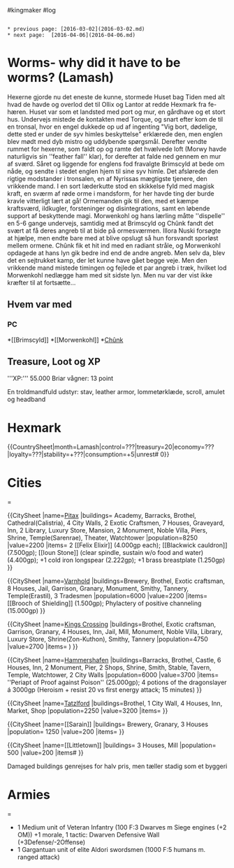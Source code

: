 #kingmaker #log

```ad-info

* previous page: [2016-03-02](2016-03-02.md)
* next page:  [2016-04-06](2016-04-06.md) 
```

# Worms- why did it have to be worms? (Lamash)  
Hexerne gjorde nu det eneste de kunne, stormede Huset bag Tiden med alt hvad de havde og overlod det til Ollix og Lantor at redde Hexmark fra fe-hæren. Huset var som et landsted med port og mur, en gårdhave og et stort hus. Undervejs mistede de kontakten med Torque, og snart efter kom de til en tronsal, hvor en engel dukkede op ud af ingenting "Vig bort, dødelige, dette sted er under de syv himles beskyttelse" erklærede den, men englen blev mødt med dyb mistro og uddybende spørgsmål. Derefter vendte rummet for hexerne, som faldt op og ramte det hvælvede loft (Morwy havde naturligvis sin ''feather fall'' klar), for derefter at falde ned gennem en mur af sværd. Såret og liggende for englens fod fravalgte Brimscyld at bede om nåde, og sendte i stedet englen hjem til sine syv himle. Det afslørede den rigtige modstander i tronsalen, en af Nyrissas mægtigste tjenere, den vrikkende mand. I en sort læderkutte stod en skikkelse fyld med magisk kraft, en sværm af røde orme i mandsform, for her havde ting der burde kravle vitterligt lært at gå! Ormemanden gik til den, med et kæmpe kraftsværd, ildkugler, forsteninger og disintegrations, samt en løbende support af beskyttende magi. Morwenkohl og hans lærling måtte ''dispelle'' en 5-6 gange undervejs, samtidig med at Brimscyld og Chûnk fandt det svært at få deres angreb til at bide på ormesværmen. Illora Nuski forsøgte at hjælpe, men endte bare med at blive opslugt så hun forsvandt sporløst mellem ormene. Chûnk fik et hit ind med en radiant stråle, og Morwenkohl opdagede at hans lyn gik bedre ind end de andre angreb. Men selv da, blev det en sejtrukket kamp, der let kunne have gået begge veje. Men den vrikkende mand mistede timingen og fejlede et par angreb i træk, hvilket lod Morwenkohl nedlægge ham med sit sidste lyn. Men nu var der vist ikke kræfter til at fortsætte...
## Hvem var med 
### PC 
 
*[[Brimscyld]]
*[[Morwenkohl]]
*[Chûnk](Chûnk%20Van%20Der%20Hamer.md)
## Treasure, Loot og XP 
'''XP:''' 55.000
Briar vågner: 13 point
En troldmandfuld udstyr: stav, leather armor, lommetørklæde, scroll, amulet og headband
# Hexmark  
{{CountrySheet|month=Lamash|control=???|treasury=20|economy=???|loyalty=???|stability=+???|consumption=+5|unrest# 0}} 
            
 
# Cities  
=
{{CitySheet
|name=[Pitax](Pitax.md)
|buildings= Academy, Barracks, Brothel, Cathedral(Calistria), 4 City Walls, 2 Exotic Craftsmen, 7 Houses, Graveyard, Inn, 2 Library, Luxury Store, Mansion, 2 Monument, Noble Villa, Piers, Shrine, Temple(Sarenrae), Theater, Watchtower
|population=8250
|value=2200
|items= 2 [[Felix Elixir]] (4.000gp each); [[Blackwick cauldron]] (7.500gp); [[Ioun Stone]] (clear spindle, sustain w/o food and water) (4.400gp);  +1 cold iron longspear (2.222gp); +1 brass breastplate (1.250gp)
}}
{{CitySheet
|name=[Varnhold](Varnhold.md)
|buildings=Brewery, Brothel, Exotic craftsman, 8 Houses, Jail, Garrison, Granary, Monument, Smithy, Tannery, Temple(Erastil), 3 Tradesmen
|population=6000
|value=2200
|items=[[Brooch of Shielding]] (1.500gp); Phylactery of positive channeling (15.000gp)
}}
{{CitySheet
|name=[Kings Crossing](Kings%20Crossing.md)
|buildings=Brothel, Exotic craftsman, Garrison, Granary, 4 Houses, Inn, Jail, Mill, Monument, Noble Villa, Library, Luxury Store, Shrine(Zon-Kuthon), Smithy, Tannery 
|population=4750
|value=2700
|items= )
}}
{{CitySheet
|name=[Hammershafen](Hammershafen.md)
|buildings=Barracks, Brothel, Castle, 6 Houses, Inn, 2 Monument, Pier, 2 Shops, Shrine, Smith, Stable, Tavern, Temple, Watchtower, 2 City Walls
|population=6000
|value=3700
|items= ''Periapt of Proof against Poison'' (25.000gp); 4 potions of the dragonslayer á 3000gp (Heroism + resist 20 vs first energy attack; 15 minutes)
}}
{{CitySheet
|name=[Tatzlford](Tatzlford.md)
|buildings=Brothel, 1 City Wall, 4 Houses, Inn, Market, Shop
|population=2250
|value=3200
|items=
}}
{{CitySheet
|name=[[Sarain]]
|buildings= Brewery, Granary, 3 Houses
|population= 1250
|value=200
|items=
}}
{{CitySheet
|name=[[Littletown]]
|buildings= 3 Houses, Mill
|population= 500
|value=200
|items# }}
Damaged buildings genrejses for halv pris, men tæller stadig som et byggeri
 
# Armies 
=
* 1 Medium unit of Veteran Infantry (100 F:3 Dwarves m Siege engines (+2 OM)) +1 morale, 1 tactic: Dwarven Defensive Wall (+3Defense/-2Offense)
* 1 Gargantuan unit of elite Aldori swordsmen (1000 F:5 humans m. ranged attack)
